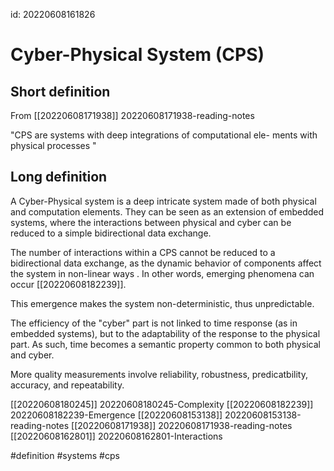 id: 20220608161826
# Cyber-Physical System (CPS)

## Short definition
From [[20220608171938]] 20220608171938-reading-notes

"CPS are systems with deep integrations of computational ele-
ments with physical processes "

## Long definition

A Cyber-Physical system is a deep intricate system made of both physical and computation elements. They can be seen as an extension of embedded systems, where the interactions between physical and cyber can be reduced to a simple bidirectional data exchange.

The number of interactions within a CPS cannot be reduced to a bidirectional data exchange, as the dynamic behavior of components affect the system in non-linear ways . In other words, emerging phenomena can occur [[20220608182239]].

This emergence makes the system non-deterministic, thus unpredictable.

The efficiency of the "cyber" part is not linked to time response (as in embedded systems), but to the adaptability of the response to the physical part. As such, time becomes a semantic property common to both physical and cyber.

More quality measurements involve reliability, robustness, predicatbility, accuracy, and repeatability.


[[20220608180245]] 20220608180245-Complexity
[[20220608182239]] 20220608182239-Emergence
[[20220608153138]] 20220608153138-reading-notes
[[20220608171938]] 20220608171938-reading-notes
[[20220608162801]] 20220608162801-Interactions

#definition
#systems
#cps
